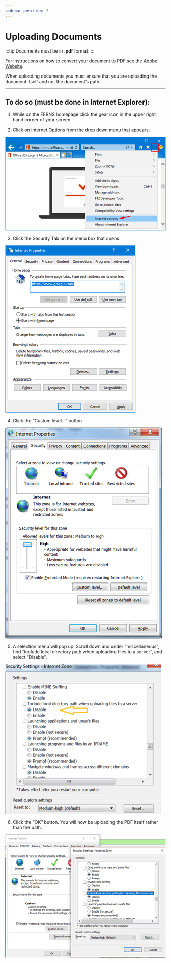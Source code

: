 ```yaml
---
sidebar_position: 3
---
```


# Uploading Documents

:::tip
Documents must be in **.pdf** format. 
:::

For instructions on how to convert your document to PDF see the [Adobe Website](https://new.acrobat.com/en_us/products/pdf-pack.html?s_tnt=67837:1:0). 

When uploading documents you must ensure that you are uploading the document itself and not the document’s path.

---

## To do so (must be done in Internet Explorer):


1. While on the FERNS homepage click the gear icon in the upper right hand corner
   of your screen.

2. Click on Internet Options from the drop down menu that appears.

![internet-options-in-IE](img/internet-options-in-ie.png)

3. Click the Security Tab on the menu box that opens.

![internet-options](img/internet-options.png)

4. Click the “Custom level...” button

![internet-options-security-tab](img/internet-options-security-tab.png)

5. A selection menu will pop up. Scroll down and under “miscellaneous”, find
   “Include local directory path when uploading files to a server”, and select “Disable”.

![include-directory-path](img/include-directory-path.png)

6. Click the “OK” button. You will now be uploading the PDF itself rather than the
   path.

![internet-options-ok-button](img/internet-options-ok.png)